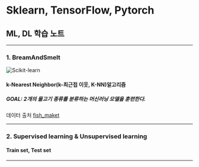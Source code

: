 # Sklearn, TensorFlow, Pytorch
## ML, DL 학습 노트
-------------------------------------------
### 1. BreamAndSmelt
![Scikit-learn](https://img.shields.io/badge/scikitlearn-F7931E.svg?&style=for-the-badge&logo=scikitlearn&logoColor=blue)
#### k-Nearest Neighbor(k-최근접 이웃, K-NN)알고리즘
##### GOAL: 2개의 물고기 종류를 분류하는 머신러닝 모델을 훈련한다.
데이터 출처 [fish_maket](http://www.kaggle.com/aungpyaeap/fish-market)

---------------------------------
### 2. Supervised learning & Unsupervised learning
#### Train set, Test set

----------------------------------

